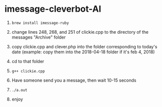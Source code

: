 # imessage-cleverbot-AI

1. ```brew install imessage-ruby```

2. change lines 248, 268, and 251 of clickie.cpp to the directory of the messages "Archive" folder

3. copy clickie.cpp and clever.php into the folder corresponding to today's date (example: copy them into the 2018-04-18 folder if it's feb 4, 2018)

4. cd to that folder

4. ```g++ clickie.cpp```

5. Have someone send you a message, then wait 10-15 seconds

5. ```./a.out```

6. enjoy

